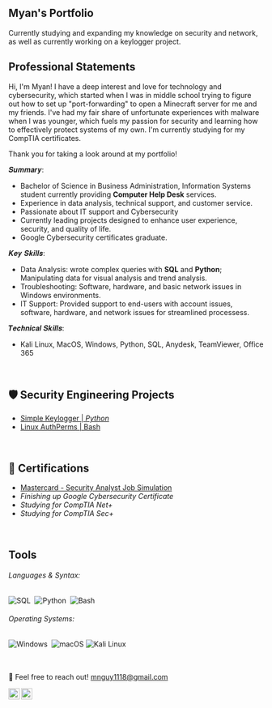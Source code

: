 ## Myan's Portfolio
Currently studying and expanding my knowledge on security and network, as well as currently working on a keylogger project.
## Professional Statements
Hi, I'm Myan! I have a deep interest and love for technology and cybersecurity, which started when I was in middle school trying to figure out how to set up "port-forwarding" to open a Minecraft server for me and my friends. I've had my fair share of unfortunate experiences with malware when I was younger, which fuels my passion for security and learning how to effectively protect systems of my own. I'm currently studying for my CompTIA certificates.

Thank you for taking a look around at my portfolio!

𝑺𝒖𝒎𝒎𝒂𝒓𝒚: 
* Bachelor of Science in Business Administration, Information Systems student currently providing **Computer Help Desk** services.
* Experience in data analysis, technical support, and customer service.
* Passionate about IT support and Cybersecurity
* Currently leading projects designed to enhance user experience, security, and quality of life.
* Google Cybersecurity certificates graduate.

𝑲𝒆𝒚 𝑺𝒌𝒊𝒍𝒍𝒔:
* Data Analysis: wrote complex queries with **SQL** and **Python**; Manipulating data for visual analysis and trend analysis.
* Troubleshooting: Software, hardware, and basic network issues in Windows environments.
* IT Support: Provided support to end-users with account issues, software, hardware, and network issues for streamlined processess.

𝑻𝒆𝒄𝒉𝒏𝒊𝒄𝒂𝒍 𝑺𝒌𝒊𝒍𝒍𝒔:
* Kali Linux, MacOS, Windows, Python, SQL, Anydesk, TeamViewer, Office 365
<br>

## 🛡️ Security Engineering Projects
- [Simple Keylogger | _Python_](https://github.com/myanhue/keylogger-project)
- [Linux AuthPerms | Bash](https://github.com/myanhue/linux-authperms)
<br>

## 📃 Certifications
- [Mastercard - Security Analyst Job Simulation](https://forage-uploads-prod.s3.amazonaws.com/completion-certificates/mfxGwGDp6WkQmtmTf/vcKAB5yYAgvemepGQ_mfxGwGDp6WkQmtmTf_68abca7b7ffdd58dc7e1368e_1756710342583_completion_certificate.pdf)
- _Finishing up Google Cybersecurity Certificate_
- _Studying for CompTIA Net+_
- _Studying for CompTIA Sec+_
<br>

## Tools
###### Languages & Syntax:
![SQL](https://img.shields.io/badge/-SQL-000?style=for-the-badge&logo=MySQL&logoColor=white)&nbsp;
![Python](https://img.shields.io/badge/python-3670A0?style=for-the-badge&logo=python&logoColor=ffdd54)&nbsp;
![Bash](https://img.shields.io/badge/Bash-4EAA25?style=for-the-badge&logo=gnubash&logoColor=3e474b)

###### Operating Systems:
![Windows](https://img.shields.io/badge/Windows-0078D6?style=for-the-badge&logo=windows&logoColor=white)&nbsp;
![macOS](https://img.shields.io/badge/macOS-FFFFFF?style=for-the-badge&logo=apple&logoColor=black)
![Kali Linux](https://img.shields.io/badge/Linux-FCC624?style=for-the-badge&logo=linux&logoColor=black)&nbsp;
<br>
<br>
<br>

📩 Feel free to reach out! [mnguy1118@gmail.com](mailto:mnguy1118@gmail.com)

[<img align="left" alt="Myan Nguyen | LinkedIn" width="22px" src="https://cdn.jsdelivr.net/npm/simple-icons@v3/icons/linkedin.svg" />][linkedin]
[<img align="left" alt="Myan Nguyen | Email" width="22px" src="https://cdn.jsdelivr.net/npm/simple-icons@v3/icons/gmail.svg" />][gmail]

[linkedin]: https://linkedin.com/in/myan-nguyen
[gmail]: mailto:mnguy1118@gmail.com
